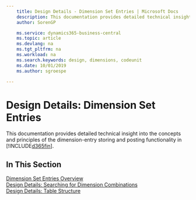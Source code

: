 ```yaml
---
    title: Design Details - Dimension Set Entries | Microsoft Docs
    description: This documentation provides detailed technical insight into the concepts and principles that are used to redesign the dimension entry storing and posting feature.
    author: SorenGP

    ms.service: dynamics365-business-central
    ms.topic: article
    ms.devlang: na
    ms.tgt_pltfrm: na
    ms.workload: na
    ms.search.keywords: design, dimensions, codeunit
    ms.date: 10/01/2019
    ms.author: sgroespe

---
```

# Design Details: Dimension Set Entries
This documentation provides detailed technical insight into the concepts and principles of the dimension-entry storing and posting functionality in [!INCLUDE[d365fin](includes/d365fin_md.md)].

## In This Section  
[Dimension Set Entries Overview](design-details-dimension-set-entries-overview.md)  
[Design Details: Searching for Dimension Combinations](design-details-searching-for-dimension-combinations.md)  
[Design Details: Table Structure](design-details-table-structure.md)  
